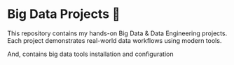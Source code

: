 # Big Data Projects 🚀

This repository contains my hands-on Big Data & Data Engineering projects.
Each project demonstrates real-world data workflows using modern tools.

And, contains big data tools installation and configuration
